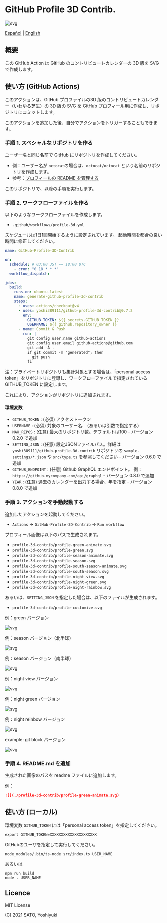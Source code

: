 # GitHub Profile 3D Contrib.

![svg](https://raw.githubusercontent.com/yoshi389111/github-profile-3d-contrib/main/docs/demo/profile-gitblock.svg)

[Español](./README.es-es.md) | [English](/README.md)

## 概要

この GitHub Action は GitHub のコントリビュートカレンダーの 3D 版を SVG で作成します。

## 使い方 (GitHub Actions)

このアクションは、GitHub プロファイルの3D 版のコントリビュートカレンダー（いわゆる芝生）の 3D 版の SVG を GitHub プロフィール用に作成し、リポジトリにコミットします。

このアクションを追加した後、自分でアクションをトリガーすることもできます。

### 手順 1. スペシャルなリポジトリを作る

ユーザー名と同じ名前で GitHub にリポジトリを作成してください。

* 例：ユーザー名が `octocat`の場合は、`octocat/octocat` という名前のリポジトリを作成します。
* 参考：[プロフィールの README を管理する](https://docs.github.com/ja/github/setting-up-and-managing-your-github-profile/managing-your-profile-readme)

このリポジトリで、以降の手順を実行します。

### 手順 2. ワークフローファイルを作る

以下のようなワークフローファイルを作成します。

* `.github/workflows/profile-3d.yml`

スケジュールは1日1回開始するように設定されています。
起動時間を都合の良い時間に修正してください。

```yaml:.github/workflows/profile-3d.yml
name: GitHub-Profile-3D-Contrib

on:
  schedule: # 03:00 JST == 18:00 UTC
    - cron: "0 18 * * *"
  workflow_dispatch:

jobs:
  build:
    runs-on: ubuntu-latest
    name: generate-github-profile-3d-contrib
    steps:
      - uses: actions/checkout@v4
      - uses: yoshi389111/github-profile-3d-contrib@0.7.2
        env:
          GITHUB_TOKEN: ${{ secrets.GITHUB_TOKEN }}
          USERNAME: ${{ github.repository_owner }}
      - name: Commit & Push
        run: |
          git config user.name github-actions
          git config user.email github-actions@github.com
          git add -A .
          if git commit -m "generated"; then
            git push
          fi
```

注：プライベートリポジトリも集計対象とする場合は、「personal access token」をリポジトリに登録し、ワークフローファイルで指定されている GITHUB_TOKEN に設定します。

これにより、アクションがリポジトリに追加されます。

#### 環境変数

* `GITHUB_TOKEN` : (必須) アクセストークン
* `USERNAME` : (必須) 対象のユーザー名. （あるいは引数で指定する）
* `MAX_REPOS` : (任意) 最大のリポジトリ数。デフォルトは100 - バージョン 0.2.0 で追加
* `SETTING_JSON` : (任意) 設定JSONファイルパス。詳細は `yoshi389111/github-profile-3d-contrib` リポジトリの `sample-settings/*.json` や `src/type.ts` を参照してください - バージョン 0.6.0 で追加
* `GITHUB_ENDPOINT` : (任意) Github GraphQL エンドポイント。 例： `https://github.mycompany.com/api/graphql` - バージョン 0.8.0 で追加
* `YEAR` : (任意) 過去のカレンダーを出力する場合、年を指定 - バージョン 0.8.0 で追加

### 手順 3. アクションを手動起動する

追加したアクションを起動してください。

* `Actions` -> `GitHub-Profile-3D-Contrib` -> `Run workflow`

プロフィール画像は以下のパスで生成されます。

* `profile-3d-contrib/profile-green-animate.svg`
* `profile-3d-contrib/profile-green.svg`
* `profile-3d-contrib/profile-season-animate.svg`
* `profile-3d-contrib/profile-season.svg`
* `profile-3d-contrib/profile-south-season-animate.svg`
* `profile-3d-contrib/profile-south-season.svg`
* `profile-3d-contrib/profile-night-view.svg`
* `profile-3d-contrib/profile-night-green.svg`
* `profile-3d-contrib/profile-night-rainbow.svg`

あるいは、`SETTING_JSON` を指定した場合は、以下のファイルが生成されます。

* `profile-3d-contrib/profile-customize.svg`

例：green バージョン

![svg](https://raw.githubusercontent.com/yoshi389111/github-profile-3d-contrib/main/docs/demo/profile-green-animate.svg)

例：season バージョン（北半球）

![svg](https://raw.githubusercontent.com/yoshi389111/github-profile-3d-contrib/main/docs/demo/profile-season-animate.svg)

例：season バージョン（南半球）

![svg](https://raw.githubusercontent.com/yoshi389111/github-profile-3d-contrib/main/docs/demo/profile-south-season-animate.svg)

例：night view バージョン

![svg](https://raw.githubusercontent.com/yoshi389111/github-profile-3d-contrib/main/docs/demo/profile-night-view.svg)

例：night green バージョン

![svg](https://raw.githubusercontent.com/yoshi389111/github-profile-3d-contrib/main/docs/demo/profile-night-green.svg)

例：night reinbow バージョン

![svg](https://raw.githubusercontent.com/yoshi389111/github-profile-3d-contrib/main/docs/demo/profile-night-rainbow.svg)

example: git block バージョン

![svg](https://raw.githubusercontent.com/yoshi389111/github-profile-3d-contrib/main/docs/demo/profile-gitblock.svg)

### 手順 4. README.md を追加

生成された画像のパスを readme ファイルに追加します。

例：

```md
![](./profile-3d-contrib/profile-green-animate.svg)
```

## 使い方 (ローカル)

環境変数 `GITHUB_TOKEN` には「personal access token」を指定してください。

```shell-session
export GITHUB_TOKEN=XXXXXXXXXXXXXXXXXXXXX
```

GitHubのユーザを指定して実行してください。

```shell-session
node_modules/.bin/ts-node src/index.ts USER_NAME
```

あるいは

```shell-session
npm run build
node . USER_NAME
```

## Licence

MIT License

(C) 2021 SATO, Yoshiyuki
